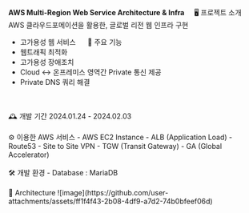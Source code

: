 **AWS Multi-Region Web Service Architecture & Infra**
&nbsp;
&nbsp;
🖥️ 프로젝트 소개&nbsp;
AWS 클라우드포메이션을 활용한, 글로벌 리전 웹 인프라 구현&nbsp;
- 고가용성 웹 서비스&nbsp;
&nbsp;
&nbsp;
📌 주요 기능
- 웹트래픽 최적화
- 고가용성 장애조치
- Cloud <-> 온프레미스 영역간 Private 통신 제공
- Private DNS 쿼리 해결 
<br>
<br>
🕰️ 개발 기간
2024.01.24 - 2024.02.03
<br>
<br>
⚙️ 이용한 AWS 서비스
- AWS EC2 Instance
- ALB (Application Load)
- Route53
- Site to Site VPN
- TGW (Transit Gateway)
- GA (Global Accelerator)
<br>
<br>
🛠 개발 환경
- Database : MariaDB
<br>
<br>
🎨 Architecture
![image](https://github.com/user-attachments/assets/ff1f4f43-2b08-4df9-a7d2-74b0bfeef06d)

